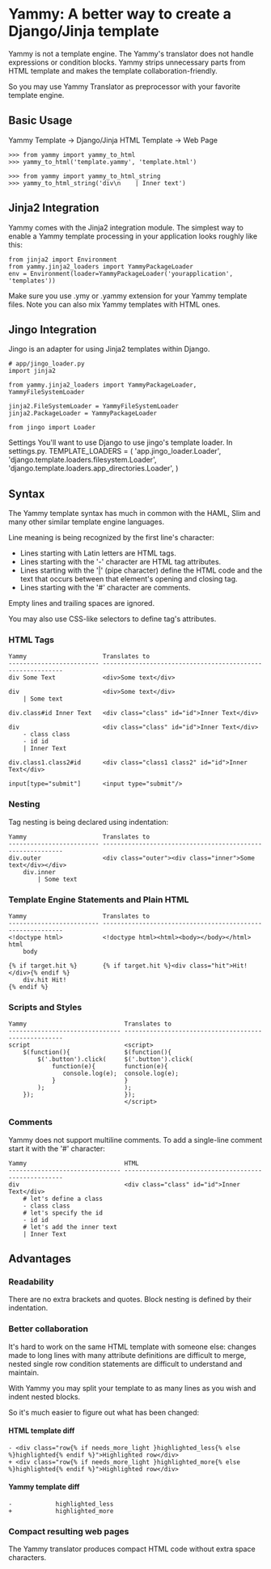 Yammy: A better way to create a Django/Jinja template
=====================================================

Yammy is not a template engine. The Yammy's translator does not handle expressions or condition blocks.
Yammy strips unnecessary parts from HTML template and makes the template collaboration-friendly.

So you may use Yammy Translator as preprocessor with your favorite template engine.

Basic Usage
-----------

Yammy Template → Django/Jinja HTML Template → Web Page

    >>> from yammy import yammy_to_html
    >>> yammy_to_html('template.yammy', 'template.html')
    
    >>> from yammy import yammy_to_html_string
    >>> yammy_to_html_string('div\n    | Inner text')

Jinja2 Integration
------------------

Yammy comes with the Jinja2 integration module.
The simplest way to enable a Yammy template processing in your application looks roughly like this:

    from jinja2 import Environment
    from yammy.jinja2_loaders import YammyPackageLoader
    env = Environment(loader=YammyPackageLoader('yourapplication', 'templates'))

Make sure you use .ymy or .yammy extension for your Yammy template files. 
Note you can also mix Yammy templates with HTML ones.  

Jingo Integration
------------------

Jingo is an adapter for using Jinja2 templates within Django.

    # app/jingo_loader.py
    import jinja2

    from yammy.jinja2_loaders import YammyPackageLoader, YammyFileSystemLoader

    jinja2.FileSystemLoader = YammyFileSystemLoader
    jinja2.PackageLoader = YammyPackageLoader

    from jingo import Loader

Settings
You'll want to use Django to use jingo's template loader. In settings.py.
    TEMPLATE_LOADERS = (
        'app.jingo_loader.Loader',
        'django.template.loaders.filesystem.Loader',
        'django.template.loaders.app_directories.Loader',
    )

Syntax
------

The Yammy template syntax has much in common with the HAML, Slim and many other similar template engine languages.

Line meaning is being recognized by the first line's character:

 * Lines starting with Latin letters are HTML tags.
 * Lines starting with the '-' character are HTML tag attributes.
 * Lines starting with the '|' (pipe character) define the HTML code and the text that occurs between that element's opening and closing tag.
 * Lines starting with the '#' character are comments.

Empty lines and trailing spaces are ignored.

You may also use CSS-like selectors to define tag's attributes.

### HTML Tags

    Yammy                     Translates to
    ------------------------- -----------------------------------------------------------
    div Some Text             <div>Some text</div>
    
    div                       <div>Some text</div>
        | Some text

    div.class#id Inner Text   <div class="class" id="id">Inner Text</div>

    div                       <div class="class" id="id">Inner Text</div>
        - class class
        - id id
        | Inner Text
    
    div.class1.class2#id      <div class="class1 class2" id="id">Inner Text</div>
    
    input[type="submit"]      <input type="submit"/>


### Nesting

Tag nesting is being declared using indentation:

    Yammy                     Translates to
    ------------------------- -----------------------------------------------------------
    div.outer                 <div class="outer"><div class="inner">Some text</div></div>
        div.inner
            | Some text

### Template Engine Statements and Plain HTML

    Yammy                     Translates to
    ------------------------- -----------------------------------------------------------
    <!doctype html>           <!doctype html><html><body></body></html>
    html
        body
    
    {% if target.hit %}       {% if target.hit %}<div class="hit">Hit!</div>{% endif %}
        div.hit Hit!
    {% endif %}

### Scripts and Styles

    Yammy                           Translates to
    ------------------------------- -----------------------------------------------------
    script                          <script>
        $(function(){               $(function(){
            $('.button').click(     $('.button').click(
                function(e){        function(e){
                   console.log(e);  console.log(e);
                }                   }
            );                      );
        });                         });
                                    </script>

### Comments

Yammy does not support multiline comments.
To add a single-line comment start it with the '#' character: 

    Yammy                           HTML
    ------------------------------- -----------------------------------------------------
    div                             <div class="class" id="id">Inner Text</div>
        # let's define a class
        - class class
        # let's specify the id
        - id id
        # let's add the inner text
        | Inner Text

Advantages
----------

### Readability

There are no extra brackets and quotes. Block nesting is defined by their indentation.

### Better collaboration

It's hard to work on the same HTML template with someone else: changes made to long lines with
many attribute definitions are difficult to merge, nested single row condition statements are
difficult to understand and maintain.

With Yammy you may split your template to as many lines as you wish and indent nested blocks.

So it's much easier to figure out what has been changed:

#### HTML template diff

    - <div class="row{% if needs_more_light }highlighted_less{% else %}highlighted{% endif %}">Highlighted row</div>
    + <div class="row{% if needs_more_light }highlighted_more{% else %}highlighted{% endif %}">Highlighted row</div>


#### Yammy template diff

    -            highlighted_less
    +            highlighted_more

### Compact resulting web pages

The Yammy translator produces compact HTML code without extra space characters.
